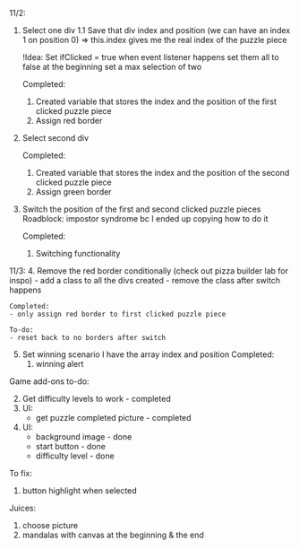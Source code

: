 11/2:
1. Select one div
    1.1 Save that div index and position (we can have an index 1 on position 0)
    => this.index gives me the real index of the puzzle piece


    !Idea:
    Set ifClicked = true when event listener happens
    set them all to false at the beginning
    set a max selection of two

    Completed:
    1. Created variable that stores the index and the position of the first clicked puzzle piece
    2. Assign red border

2. Select second div

    Completed:
    1. Created variable that stores the index and the position of the second clicked puzzle piece
    2. Assign green border

3. Switch the position of the first and second clicked puzzle pieces
    Roadblock: impostor syndrome bc I ended up copying how to do it

    Completed:
    1. Switching functionality

11/3:
4. Remove the red border conditionally (check out pizza builder lab for inspo)
    - add a class to all the divs created
    - remove the class after switch happens

    Completed:
    - only assign red border to first clicked puzzle piece

    To-do:
    - reset back to no borders after switch

5. Set winning scenario
    I have the array index and position
    Completed:
    1. winning alert
   


Game add-ons to-do:

 2. Get difficulty levels to work - completed
 3. UI:
    - get puzzle completed picture - completed
 3. UI:
    - background image - done
    - start button - done 
    - difficulty level - done
    

To fix:
1. button highlight when selected


Juices:
1. choose picture
2. mandalas with canvas at the beginning & the end

